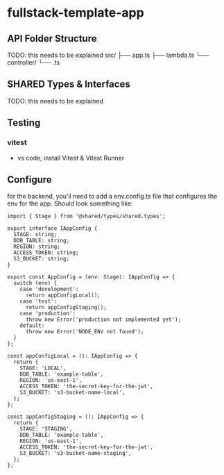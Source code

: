 # fullstack-template-app

## API Folder Structure

TODO: this needs to be explained
src/
├── app.ts
├── lambda.ts
└── controller/
└── <controller>.ts

## SHARED Types & Interfaces

TODO: this needs to be explained

## Testing

### vitest

- vs code, install Vitest & Vitest Runner

## Configure

for the backend, you'll need to add a env.config.ts file that configures the env for the app. Should look something like:

```
import { Stage } from '@shared/types/shared.types';

export interface IAppConfig {
  STAGE: string;
  DDB_TABLE: string;
  REGION: string;
  ACCESS_TOKEN: string;
  S3_BUCKET: string;
}

export const AppConfig = (env: Stage): IAppConfig => {
  switch (env) {
    case 'development':
      return appConfigLocal();
    case 'test':
      return appConfigStaging();
    case 'production':
      throw new Error('production not implemented yet');
    default:
      throw new Error('NODE_ENV not found');
  }
};

const appConfigLocal = (): IAppConfig => {
  return {
    STAGE: 'LOCAL',
    DDB_TABLE: 'example-table',
    REGION: 'us-east-1',
    ACCESS_TOKEN: 'the-secret-key-for-the-jwt',
    S3_BUCKET: 's3-bucket-name-local',
  };
};

const appConfigStaging = (): IAppConfig => {
  return {
    STAGE: 'STAGING',
    DDB_TABLE: 'example-table',
    REGION: 'us-east-1',
    ACCESS_TOKEN: 'the-secret-key-for-the-jwt',
    S3_BUCKET: 's3-bucket-name-staging',
  };
};

```
